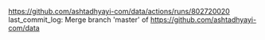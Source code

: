 https://github.com/ashtadhyayi-com/data/actions/runs/802720020
last_commit_log: Merge branch 'master' of https://github.com/ashtadhyayi-com/data